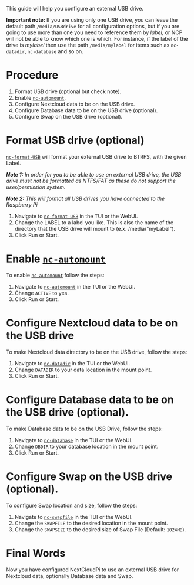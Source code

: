 [nc-automount]: https://github.com/nextcloud/nextcloudpi/wiki/Configuration-Reference#nc-automount
[nc-format-USB]: https://github.com/nextcloud/nextcloudpi/wiki/Configuration-Reference#nc-format-usb
[nc-datadir]: https://github.com/nextcloud/nextcloudpi/wiki/Configuration-Reference#nc-datadir
[nc-database]: https://github.com/nextcloud/nextcloudpi/wiki/Configuration-Reference#nc-database
[nc-swapfile]: https://github.com/nextcloud/nextcloudpi/wiki/Configuration-Reference#nc-swapfile

This guide will help you configure an external USB drive.

**Important note:** If you are using only one USB drive, you can leave the default path `/media/USBdrive` for all configuration options, but if you are going to use more than one you need to reference them by _label_, or NCP will not be able to know which one is which. For instance, if the label of the drive is _mylabel_ then use the path `/media/mylabel` for items such as `nc-datadir`, `nc-database` and so on.

# Procedure
1. Format USB drive (optional but check note).
2. Enable [`nc-automount`][nc-automount].
3. Configure Nextcloud data to be on the USB drive.
4. Configure Database data to be on the USB drive (optional).
5. Configure Swap on the USB drive (optional).

# Format USB drive (optional)

[`nc-format-USB`][nc-format-USB] will format your external USB drive to BTRFS, with the given Label. 

_**Note 1:**_  _In order for you to be able to use an external USB drive, the USB drive must not be formatted as NTFS/FAT as these do not support the user/permission system._

_**Note 2:**_  _This will format all USB drives you have connected to the Raspberry Pi_

1. Navigate to [`nc-format-USB`][nc-format-USB] in the TUI or the WebUI.
2. Change the LABEL to a label you like. This is also the name of the directory that the USB drive will mount to (e.x. /media/"myLabel").
3. Click Run or Start.

# Enable [`nc-automount`][nc-automount]

To enable [`nc-automount`][nc-automount] follow the steps:

1. Navigate to [`nc-automount`][nc-automount] in the TUI or the WebUI.
2. Change `ACTIVE` to yes.
3. Click Run or Start.

# Configure Nextcloud data to be on the USB drive

To make Nextcloud data directory to be on the USB drive, follow the steps:

1. Navigate to [`nc-datadir`][nc-datadir] in the TUI or the WebUI.
2. Change `DATADIR` to your data location in the mount point.
3. Click Run or Start.

# Configure Database data to be on the USB drive (optional).

To make Database data to be on the USB Drive, follow the steps:

1. Navigate to [`nc-database`][nc-database] in the TUI or the WebUI.
2. Change `DBDIR` to your database location in the mount point.
3. Click Run or Start.

# Configure Swap on the USB drive (optional).

To configure Swap location and size, follow the steps:

1. Navigate to [`nc-swapfile`][nc-swapfile] in the TUI or the WebUI.
2. Change the `SWAPFILE` to the desired location in the mount point.
3. Change the `SWAPSIZE` to the desired size of Swap File (Default: `1024MB`).

# Final Words

Now you have configured NextCloudPi to use an external USB drive for Nextcloud data, optionally Database data and Swap.
